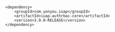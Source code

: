 	<dependency>
		<groupId>com.yonyou.iuap</groupId>
		<artifactId>iuap-authrbac-core</artifactId>
		<version>3.0.0-RELEASE</version>
	</dependency>
